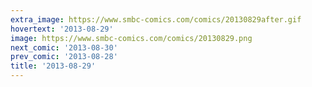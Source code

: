 ```yaml
---
extra_image: https://www.smbc-comics.com/comics/20130829after.gif
hovertext: '2013-08-29'
image: https://www.smbc-comics.com/comics/20130829.png
next_comic: '2013-08-30'
prev_comic: '2013-08-28'
title: '2013-08-29'
---
```


